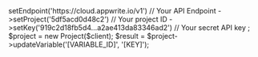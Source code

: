 <?php

use Appwrite\Client;
use Appwrite\Services\Project;

$client = new Client();

$client
    ->setEndpoint('https://cloud.appwrite.io/v1') // Your API Endpoint
    ->setProject('5df5acd0d48c2') // Your project ID
    ->setKey('919c2d18fb5d4...a2ae413da83346ad2') // Your secret API key
;

$project = new Project($client);

$result = $project->updateVariable('[VARIABLE_ID]', '[KEY]');